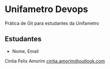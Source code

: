 # Unifametro Devops

Prática de Git para estudantes da Unifametro

## Estudantes
- Nome, Email

Cintia Felix Amorim 
cintia.amorim@outlook.com